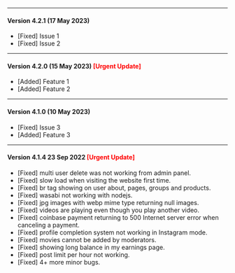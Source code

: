 
---

#### Version 4.2.1 (17 May 2023)
- [Fixed] Issue 1
- [Fixed] Issue 2

---

#### Version 4.2.0 (15 May 2023) <span style="color:red">[Urgent Update]</span>
- [Added] Feature 1
- [Added] Feature 2

---

#### Version 4.1.0 (10 May 2023)
- [Fixed] Issue 3
- [Added] Feature 3


---

#### Version 4.1.4 23 Sep 2022 <span style="color:red">[Urgent Update]</span>
-  [Fixed] multi user delete was not working from admin panel.
-  [Fixed] slow load when visiting the website first time.
-  [Fixed] br tag showing on user about, pages, groups and products.
-  [Fixed] wasabi not working with nodejs.
-  [Fixed] jpg images with webp mime type returning null images.
-  [Fixed] videos are playing even though you play another video.
-  [Fixed] coinbase payment returning to 500 Internet server error when canceling a payment.
-  [Fixed] profile completion system not working in Instagram mode.
-  [Fixed] movies cannot be added by moderators.
-  [Fixed] showing long balance in my earnings page.
-  [Fixed] post limit per hour not working.
-  [Fixed] 4+ more minor bugs.
